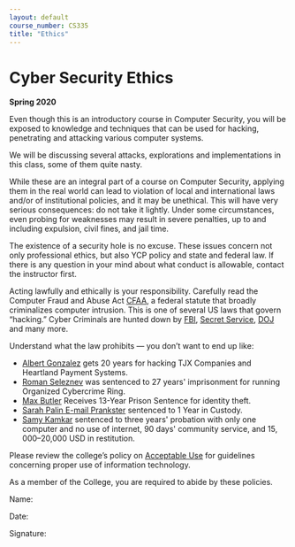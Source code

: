 ```yaml
---
layout: default
course_number: CS335
title: "Ethics"
---
```


Cyber Security Ethics
====================================

**Spring 2020**

Even though this is an introductory course in Computer Security, you will be exposed to knowledge and techniques that can be used for hacking, penetrating and attacking various computer systems.

We will be discussing several attacks, explorations and implementations in this class, some of them quite nasty.

While these are an integral part of a course on Computer Security, applying them in the real world can lead to violation of local and international laws and/or of institutional policies, and it may be unethical. This will have very serious consequences: do not take it lightly. Under some circumstances, even probing for weaknesses may result in severe penalties, up to and including expulsion, civil fines, and jail time.

The existence of a security hole is no excuse. These issues concern not only professional ethics, but also YCP policy and state and federal law. If there is any question in your mind about what conduct is allowable, contact the instructor first.

Acting lawfully and ethically is your responsibility. Carefully read the Computer Fraud and Abuse Act [CFAA]( http://uscode.house.gov/view.xhtml?req=(title:18%20section:1030%20edition:prelim)), a federal statute that broadly criminalizes computer intrusion. This is one of several US laws that govern “hacking.”
Cyber Criminals are hunted down by [FBI](https://www.fbi.gov/investigate/cyber), [Secret Service](https://www.secretservice.gov/investigation/#cyber), [DOJ](https://www.justice.gov/criminal-ccips) and many more.

Understand what the law prohibits — you don’t want to end up like:
- [Albert Gonzalez](https://www.justice.gov/opa/pr/leader-hacking-ring-sentenced-massive-identity-thefts-payment-processor-and-us-retail) gets 20 years for hacking TJX Companies and Heartland Payment Systems.
- [Roman Seleznev](https://www.justice.gov/opa/pr/russian-cyber-criminal-sentenced-14-years-prison-role-organized-cybercrime-ring-responsible) was sentenced to 27 years' imprisonment for running Organized Cybercrime Ring.
- [Max Butler](https://archives.fbi.gov/archives/pittsburgh/press-releases/2010/pt021210b.htm) Receives 13-Year Prison Sentence for identity theft.
- [Sarah Palin E-mail Prankster](https://www.wired.com/2010/11/palin-hacker-sentenced/) sentenced to 1 Year in Custody.
- [Samy Kamkar](https://www.scmagazine.com/home/security-news/myspace-superworm-creator-sentenced-to-probation-community-service/) sentenced to three years' probation with only one computer and no use of internet, 90 days' community service, and $15,000–$20,000 USD in restitution.

Please review the college’s policy on [Acceptable Use](https://itkb.ycp.edu/article.php?id=1068) for guidelines concerning proper use of information technology.

As a member of the College, you are required to abide by these policies.

Name:

Date:

Signature:
